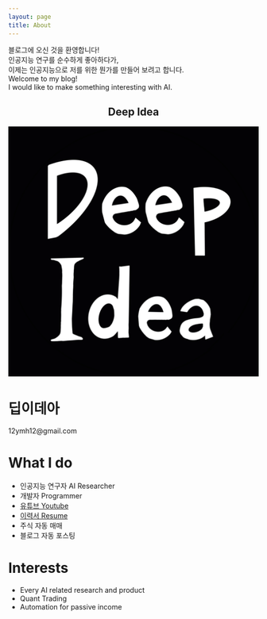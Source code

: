 ```yaml
---
layout: page
title: About
---
```


<p class="message">
  블로그에 오신 것을 환영합니다!
  <br>인공지능 연구를 순수하게 좋아하다가,
  <br>이제는 인공지능으로 저를 위한 뭔가를 만들어 보려고 합니다.
  <br>Welcome to my blog!
  <br>I would like to make something interesting with AI.
</p>



<div class="profile-card">
  <h2 style="text-align:center">Deep Idea</h2>
  <img src="/../public/images/3B242694-DF38-4189-AE2F-C8588908C67D.png" alt="profile" class="profile-img">
  <h1>딥이데아</h1>
  <p class="profile-subtitle">12ymh12@gmail.com</p>
  
  <div class="profile-icon">
    <a href="https://www.youtube.com/channel/UChFclG5hzKK-KUCNOj1NhJw" target="_blank" class="profile-icon"><i class="fa fa-youtube-play"></i></a>
  </div>
</div>
<div>
  <h1>What I do</h1>
  <ul>
    <li>인공지능 연구자 AI Researcher</li>
    <li>개발자 Programmer</li>
    <li><a href="https://www.youtube.com/channel/UChFclG5hzKK-KUCNOj1NhJw">유튜브 Youtube</a></li>
    <li><a href="/../public/files/resume_jan26.pdf">이력서 Resume</a></li>
    <li>주식 자동 매매</li>
    <li>블로그 자동 포스팅</li>
    <!-- <li><a href="/../public/files/전공소개서_CV.pdf">전공소개서 Portfolio</a></li> -->
  </ul>
  <h1>Interests</h1>
  <ul>
    <li>Every AI related research and product</li>
    <li>Quant Trading</li>
    <li>Automation for passive income</li>
  </ul>
</div>
